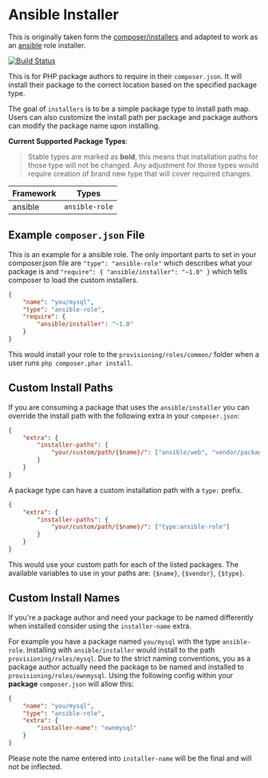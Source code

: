 # Ansible Installer

This is originally taken form the [composer/installers](https://github.com/composer/installers) and
adapted to work as an [ansible](http://www.ansible.com/home) role installer.

[![Build Status](https://secure.travis-ci.org/monofone/installers.png)](http://travis-ci.org/monofone/installers)

This is for PHP package authors to require in their `composer.json`. It will
install their package to the correct location based on the specified package
type.

The goal of `installers` is to be a simple package type to install path map.
Users can also customize the install path per package and package authors can
modify the package name upon installing.


**Current Supported Package Types**:

> Stable types are marked as **bold**, this means that installation paths
> for those type will not be changed. Any adjustment for those types would
> require creation of brand new type that will cover required changes.

| Framework    | Types
| ---------    | -----
| ansible      | `ansible-role`


## Example `composer.json` File

This is an example for a ansible role. The only important parts to set in your
composer.json file are `"type": "ansible-role"` which describes what your
package is and `"require": { "ansible/installer": "~1.0" }` which tells composer
to load the custom installers.

```json
{
    "name": "you/mysql",
    "type": "ansible-role",
    "require": {
        "ansible/installer": "~1.0"
    }
}
```

This would install your role to the `provisioning/roles/common/` folder when a
user runs `php composer.phar install`.

## Custom Install Paths

If you are consuming a package that uses the `ansible/installer` you can
override the install path with the following extra in your `composer.json`:

```json
{
    "extra": {
        "installer-paths": {
            "your/custom/path/{$name}/": ["ansible/web", "vendor/package"]
        }
    }
}
```

A package type can have a custom installation path with a `type:` prefix.

``` json
{
    "extra": {
        "installer-paths": {
            "your/custom/path/{$name}/": ["type:ansible-role"]
        }
    }
}
```

This would use your custom path for each of the listed packages. The available
variables to use in your paths are: `{$name}`, `{$vendor}`, `{$type}`.

## Custom Install Names

If you're a package author and need your package to be named differently when
installed consider using the `installer-name` extra.

For example you have a package named `you/mysql` with the type
`ansible-role`. Installing with `ansible/installer` would install to the
path `provisioning/roles/mysql`. Due to the strict naming conventions, you as a
package author actually need the package to be named and installed to
`provisioning/roles/ownmysql`. Using the following config within your **package** `composer.json`
will allow this:

```json
{
    "name": "you/mysql",
    "type": "ansible-role",
    "extra": {
        "installer-name": "ownmysql"
    }
}
```

Please note the name entered into `installer-name` will be the final and will
not be inflected.
